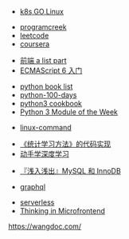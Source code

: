 <!-- 学习portal -->
+ [k8s,GO,Linux](https://www.huweihuang.com/kubernetes-notes/)

<!-- java -->
+ [programcreek](https://www.programcreek.com/)
+ [leetcode](http://leetcode.com/)
+ [coursera](https://www.coursera.org/)
<!-- 前端 -->
+ [前端 a list part](https://alistapart.com/topic/css)
+ [ECMAScript 6 入门](http://es6.ruanyifeng.com/)
<!-- python -->
+ [python book list](http://mp.weixin.qq.com/s/uRqsDGDJCFYFHVRj1dGORQ)
+ [python-100-days](https://github.com/jackfrued/python-100-days)
+ [python3 cookbook](https://python3-cookbook.readthedocs.io/zh_CN/latest/index.html)
+ [Python 3 Module of the Week](https://pymotw.com/3/index.html)
<!-- terminal -->
+ [linux-command](https://github.com/jaywcjlove/linux-command)
<!-- 机器学习 -->
+ [《统计学习方法》的代码实现](https://github.com/fengdu78/lihang-code)
+ [动手学深度学习](http://zh.d2l.ai/chapter_preface/preface.html)
<!-- article -->
+ [『浅入浅出』MySQL 和 InnoDB](https://blog.csdn.net/enmotech/article/details/80249131)

<!-- new -->
+ [graphql](https://graphql.cn/)

<!-- booklis -->
+ [serverless](https://github.com/phodal/serverless)
+ [Thinking in Microfrontend](https://github.com/phodal/microfrontends)


<!-- doc -->
https://wangdoc.com/

